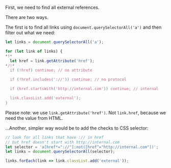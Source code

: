 
First, we need to find all external references.

There are two ways.

The first is to find all links using `document.querySelectorAll('a')` and then filter out what we need:

```js
let links = document.querySelectorAll('a');

for (let link of links) {
*!*
  let href = link.getAttribute('href');
*/!*
  if (!href) continue; // no attribute

  if (!href.includes('://')) continue; // no protocol

  if (href.startsWith('http://internal.com')) continue; // internal

  link.classList.add('external');
}
```

Please note: we use `link.getAttribute('href')`. Not `link.href`, because we need the value from HTML.

...Another, simpler way would be to add the checks to CSS selector:

```js
// look for all links that have :// in href
// but href doesn't start with http://internal.com
let selector = 'a[href*="://"]:not([href^="http://internal.com"])';
let links = document.querySelectorAll(selector);

links.forEach(link => link.classList.add('external'));
```
